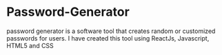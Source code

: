 # Password-Generator
 password generator is a software tool that creates random or customized passwords for users. I have created this tool using ReactJs, Javascript, HTML5 and CSS
